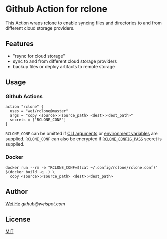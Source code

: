 # Github Action for rclone

This Action wraps [rclone](https://rclone.org) to enable syncing files and directories to and from different cloud storage providers.


## Features
 * "rsync for cloud storage"
 * sync to and from different cloud storage providers
 * backup files or deploy artifacts to remote storage


## Usage

### Github Actions
```
action "rclone" {
  uses = "wei/rclone@master"
  args = "copy <source>:<source_path> <dest>:<dest_path>"
  secrets = ["RCLONE_CONF"]
}
```
`RCLONE_CONF` can be omitted if [CLI arguments](https://rclone.org/flags/#backend-flags) or [environment variables](https://rclone.org/docs/#environment-variables) are supplied. `RCLONE_CONF` can also be encrypted if [`RCLONE_CONFIG_PASS`](https://rclone.org/docs/#configuration-encryption) secret is supplied.

### Docker
```
docker run --rm -e "RCLONE_CONF=$(cat ~/.config/rclone/rclone.conf)" $(docker build -q .) \
  copy <source>:<source_path> <dest>:<dest_path>
```

## Author
[Wei He](https://github.com/wei) _github@weispot.com_


## License
[MIT](https://wei.mit-license.org)
